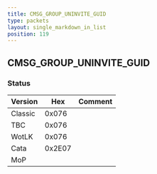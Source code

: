 ```yaml
---
title: CMSG_GROUP_UNINVITE_GUID
type: packets
layout: single_markdown_in_list
position: 119
---
```


## CMSG_GROUP_UNINVITE_GUID

### Status

Version    | Hex        | Comment
---------- | ---------- | ---------- 
Classic    | 0x076      |
TBC        | 0x076      |
WotLK      | 0x076      |
Cata       | 0x2E07     |
MoP        |            |
